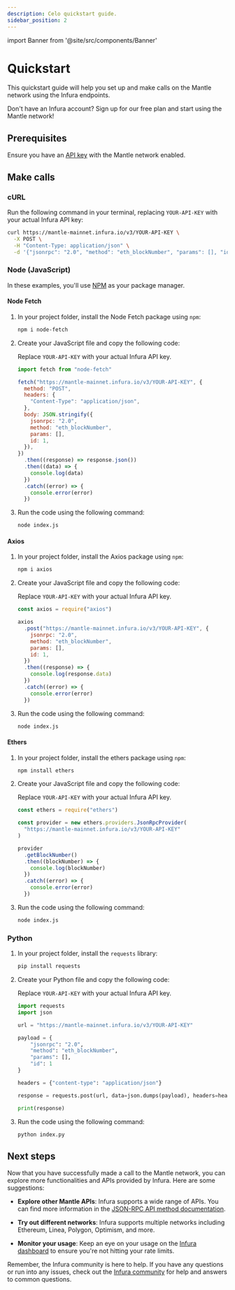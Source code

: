 ```yaml
---
description: Celo quickstart guide.
sidebar_position: 2
---
```


import Banner from '@site/src/components/Banner'

# Quickstart

This quickstart guide will help you set up and make calls on the Mantle network using the Infura endpoints.

<Banner>
Don't have an Infura account? Sign up for our free plan and start using the Mantle network!
</Banner>

## Prerequisites

Ensure you have an [API key](../../../../developer-tools/dashboard/get-started/create-api/) with the Mantle network enabled.

## Make calls

### cURL

Run the following command in your terminal, replacing `YOUR-API-KEY` with your actual Infura API key:

```bash
curl https://mantle-mainnet.infura.io/v3/YOUR-API-KEY \
  -X POST \
  -H "Content-Type: application/json" \
  -d '{"jsonrpc": "2.0", "method": "eth_blockNumber", "params": [], "id": 1}'
```

### Node (JavaScript)

In these examples, you'll use [NPM](https://docs.npmjs.com/downloading-and-installing-node-js-and-npm) as your package manager.

#### Node Fetch

1. In your project folder, install the Node Fetch package using `npm`:

   ```bash
   npm i node-fetch
   ```

1. Create your JavaScript file and copy the following code:

   Replace `YOUR-API-KEY` with your actual Infura API key.

   ```javascript title="index.js"
   import fetch from "node-fetch"

   fetch("https://mantle-mainnet.infura.io/v3/YOUR-API-KEY", {
     method: "POST",
     headers: {
       "Content-Type": "application/json",
     },
     body: JSON.stringify({
       jsonrpc: "2.0",
       method: "eth_blockNumber",
       params: [],
       id: 1,
     }),
   })
     .then((response) => response.json())
     .then((data) => {
       console.log(data)
     })
     .catch((error) => {
       console.error(error)
     })
   ```

1. Run the code using the following command:

   ```bash
   node index.js
   ```

#### Axios

1. In your project folder, install the Axios package using `npm`:

   ```bash
   npm i axios
   ```

1. Create your JavaScript file and copy the following code:

   Replace `YOUR-API-KEY` with your actual Infura API key.

   ```javascript title="index.js"
   const axios = require("axios")

   axios
     .post("https://mantle-mainnet.infura.io/v3/YOUR-API-KEY", {
       jsonrpc: "2.0",
       method: "eth_blockNumber",
       params: [],
       id: 1,
     })
     .then((response) => {
       console.log(response.data)
     })
     .catch((error) => {
       console.error(error)
     })
   ```

1. Run the code using the following command:

   ```bash
   node index.js
   ```

#### Ethers

1. In your project folder, install the ethers package using `npm`:

   ```bash
   npm install ethers
   ```

1. Create your JavaScript file and copy the following code:

   Replace `YOUR-API-KEY` with your actual Infura API key.

   ```javascript title="index.js"
   const ethers = require("ethers")

   const provider = new ethers.providers.JsonRpcProvider(
     "https://mantle-mainnet.infura.io/v3/YOUR-API-KEY"
   )

   provider
     .getBlockNumber()
     .then((blockNumber) => {
       console.log(blockNumber)
     })
     .catch((error) => {
       console.error(error)
     })
   ```

1. Run the code using the following command:

   ```bash
   node index.js
   ```

### Python

1. In your project folder, install the `requests` library:

   ```bash
   pip install requests
   ```

1. Create your Python file and copy the following code:

   Replace `YOUR-API-KEY` with your actual Infura API key.

   ```python title="index.py"
   import requests
   import json

   url = "https://mantle-mainnet.infura.io/v3/YOUR-API-KEY"

   payload = {
       "jsonrpc": "2.0",
       "method": "eth_blockNumber",
       "params": [],
       "id": 1
   }

   headers = {"content-type": "application/json"}

   response = requests.post(url, data=json.dumps(payload), headers=headers).json()

   print(response)
   ```

1. Run the code using the following command:

   ```bash
   python index.py
   ```

## Next steps

Now that you have successfully made a call to the Mantle network, you can explore more functionalities and APIs provided
by Infura. Here are some suggestions:

- **Explore other Mantle APIs**: Infura supports a wide range of APIs. You can find more information in the
  [JSON-RPC API method documentation](json-rpc-methods/index.md).

- **Try out different networks**: Infura supports multiple networks including Ethereum, Linea, Polygon, Optimism, and more.

- **Monitor your usage**: Keep an eye on your usage on the [Infura dashboard](../../../../developer-tools/dashboard/how-to/dashboard-stats/) to
  ensure you're not hitting your rate limits.

Remember, the Infura community is here to help. If you have any questions or run into any issues, check out the
[Infura community](https://community.infura.io/) for help and answers to common questions.
